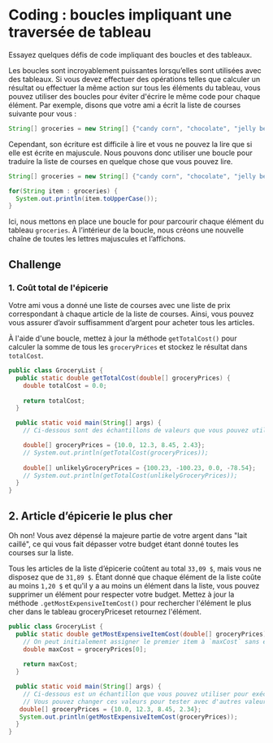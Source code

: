 # Coding : boucles impliquant une traversée de tableau

Essayez quelques défis de code impliquant des boucles et des tableaux.

Les boucles sont incroyablement puissantes lorsqu’elles sont utilisées avec des tableaux. Si vous devez effectuer des opérations telles que calculer un résultat ou effectuer la même action sur tous les éléments du tableau, vous pouvez utiliser des boucles pour éviter d'écrire le même code pour chaque élément. Par exemple, disons que votre ami a écrit la liste de courses suivante pour vous :

```java
String[] groceries = new String[] {"candy corn", "chocolate", "jelly beans", "cookies"};
```

Cependant, son écriture est difficile à lire et vous ne pouvez la lire que si elle est écrite en majuscule. Nous pouvons donc utiliser une boucle pour traduire la liste de courses en quelque chose que vous pouvez lire.

```java
String[] groceries = new String[] {"candy corn", "chocolate", "jelly beans", "cookies"};

for(String item : groceries) {
  System.out.println(item.toUpperCase());
}
```

Ici, nous mettons en place une boucle for pour parcourir chaque élément du tableau `groceries`. À l’intérieur de la boucle, nous créons une nouvelle chaîne de toutes les lettres majuscules et l’affichons.

## Challenge

### 1. Coût total de l'épicerie

Votre ami vous a donné une liste de courses avec une liste de prix correspondant à chaque article de la liste de courses. Ainsi, vous pouvez vous assurer d’avoir suffisamment d’argent pour acheter tous les articles.

À l'aide d'une boucle, mettez à jour la méthode `getTotalCost()` pour calculer la somme de tous les `groceryPrices` et stockez le résultat dans `totalCost`.

```java
public class GroceryList {
  public static double getTotalCost(double[] groceryPrices) {
    double totalCost = 0.0;
    
    return totalCost;
  }

  public static void main(String[] args) {
    // Ci-dessous sont des échantillons de valeurs que vous pouvez utiliser pour exécuter votre code.

    double[] groceryPrices = {10.0, 12.3, 8.45, 2.43};
    // System.out.println(getTotalCost(groceryPrices));
    
    double[] unlikelyGroceryPrices = {100.23, -100.23, 0.0, -78.54};
    // System.out.println(getTotalCost(unlikelyGroceryPrices));
  }
}
```

## 2. Article d’épicerie le plus cher

Oh non! Vous avez dépensé la majeure partie de votre argent dans "lait caillé", ce qui vous fait dépasser votre budget étant donné toutes les courses sur la liste.

Tous les articles de la liste d’épicerie coûtent au total `33,09 $`, mais vous ne disposez que de `31,89 $`. Étant donné que chaque élément de la liste coûte au moins `1,20 $` et qu'il y a au moins un élément dans la liste, vous pouvez supprimer un élément pour respecter votre budget. Mettez à jour la méthode `.getMostExpensiveItemCost()` pour rechercher l'élément le plus cher dans le tableau groceryPriceset retournez l'élément.

```java
public class GroceryList {
  public static double getMostExpensiveItemCost(double[] groceryPrices) {
    // On peut initialement assigner le premier item à `maxCost` sans erreur parce qu'on part du postulat qu'on a au moins un item dans le tableau 
    double maxCost = groceryPrices[0];
    
    return maxCost;
  }

  public static void main(String[] args) {
    // Ci-dessous est un échantillon que vous pouvez utiliser pour exécuter votre code
    // Vous pouvez changer ces valeurs pour tester avec d'autres valeurs
   double[] groceryPrices = {10.0, 12.3, 8.45, 2.34};
   System.out.println(getMostExpensiveItemCost(groceryPrices));
  }
}

```
